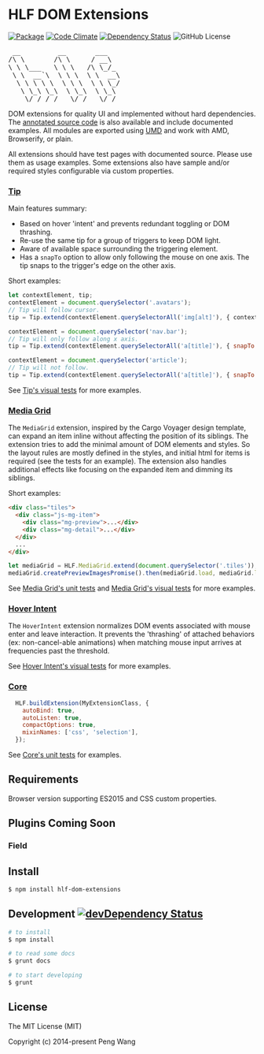 # HLF DOM Extensions

[![Package](https://img.shields.io/npm/v/hlf-jquery.svg?style=flat)](https://www.npmjs.com/package/hlf-jquery)
[![Code Climate](https://codeclimate.com/github/hlfcoding/hlf-jquery/badges/gpa.svg)](https://codeclimate.com/github/hlfcoding/hlf-jquery)
[![Dependency Status](https://img.shields.io/david/hlfcoding/hlf-jquery.svg)](https://david-dm.org/hlfcoding/hlf-jquery#info=dependencies)
![GitHub License](https://img.shields.io/github/license/hlfcoding/hlf-jquery.svg)

<pre>
 __         __       ___
/\ \       /\ \     / __\
\ \ \___   \ \ \   /\ \_/_
 \ \  __`\  \ \ \  \ \  __\
  \ \ \ \ \  \ \ \  \ \ \_/
   \ \_\ \_\  \ \_\  \ \_\
    \/_/ /_/   \/_/   \/_/
</pre>

DOM extensions for quality UI and implemented without hard dependencies. The
[annotated source code][] is also available and include documented examples. All
modules are exported using [UMD]() and work with AMD, Browserify, or plain.

All extensions should have test pages with documented source. Please use them as
usage examples. Some extensions also have sample and/or required styles
configurable via custom properties.

### [Tip][]

Main features summary:

- Based on hover 'intent' and prevents redundant toggling or DOM thrashing.
- Re-use the same tip for a group of triggers to keep DOM light.
- Aware of available space surrounding the triggering element.
- Has a `snapTo` option to allow only following the mouse on one axis. The tip
  snaps to the trigger's edge on the other axis.

Short examples:

```js
let contextElement, tip;
contextElement = document.querySelector('.avatars');
// Tip will follow cursor.
tip = Tip.extend(contextElement.querySelectorAll('img[alt]'), { contextElement });

contextElement = document.querySelector('nav.bar');
// Tip will only follow along x axis.
tip = Tip.extend(contextElement.querySelectorAll('a[title]'), { snapTo: 'x', contextElement });

contextElement = document.querySelector('article');
// Tip will not follow.
tip = Tip.extend(contextElement.querySelectorAll('a[title]'), { snapTo: 'trigger', contextElement });
```

See [Tip's visual tests][] for more examples.

### [Media Grid][]

The `MediaGrid` extension, inspired by the Cargo Voyager design template, can
expand an item inline without affecting the position of its siblings. The
extension tries to add the minimal amount of DOM elements and styles. So the
layout rules are mostly defined in the styles, and initial html for items is
required (see the tests for an example). The extension also handles additional
effects like focusing on the expanded item and dimming its siblings.

Short examples:

```html
<div class="tiles">
  <div class="js-mg-item">
    <div class="mg-preview">...</div>
    <div class="mg-detail">...</div>
  </div>
  ...
</div>
```

```js
let mediaGrid = HLF.MediaGrid.extend(document.querySelector('.tiles'));
mediaGrid.createPreviewImagesPromise().then(mediaGrid.load, mediaGrid.load);
```

See [Media Grid's unit tests][] and [Media Grid's visual tests][] for more
examples.

### [Hover Intent][]

The `HoverIntent` extension normalizes DOM events associated with mouse enter
and leave interaction. It prevents the 'thrashing' of attached behaviors (ex:
non-cancel-able animations) when matching mouse input arrives at frequencies
past the threshold.

See [Hover Intent's visual tests][] for more examples.

### [Core][]

```js
  HLF.buildExtension(MyExtensionClass, {
    autoBind: true,
    autoListen: true,
    compactOptions: true,
    mixinNames: ['css', 'selection'],
  });
```

See [Core's unit tests][] for examples.

## Requirements

Browser version supporting ES2015 and CSS custom properties.

## Plugins Coming Soon

### Field

## Install

```bash
$ npm install hlf-dom-extensions
```

## Development [![devDependency Status](https://img.shields.io/david/dev/hlfcoding/hlf-jquery.svg)](https://david-dm.org/hlfcoding/hlf-jquery#info=devDependencies)

```bash
# to install
$ npm install

# to read some docs
$ grunt docs

# to start developing
$ grunt
```

## License

The MIT License (MIT)

Copyright (c) 2014-present Peng Wang


[UMD]: https://github.com/umdjs/umd
[annotated source code]: http://hlfcoding.github.io/hlf-jquery/docs/index.html
[Tip]: http://hlfcoding.github.io/hlf-jquery/docs/src/js/tip.html
[Tip's visual tests]: http://hlfcoding.github.io/hlf-jquery/tests/tip.visual.html
[Media Grid]: http://hlfcoding.github.io/hlf-jquery/docs/src/js/media-grid.html
[Media Grid's unit tests]: http://hlfcoding.github.io/hlf-jquery/tests/media-grid.unit.html
[Media Grid's visual tests]: http://hlfcoding.github.io/hlf-jquery/tests/media-grid.visual.html
[Core]: http://hlfcoding.github.io/hlf-jquery/docs/src/js/core.html
[Core's unit tests]: http://hlfcoding.github.io/hlf-jquery/tests/core.unit.html
[Hover Intent]: http://hlfcoding.github.io/hlf-jquery/docs/src/js/hover-intent.html
[Hover Intent's visual tests]: http://hlfcoding.github.io/hlf-jquery/tests/hover-intent.visual.html
